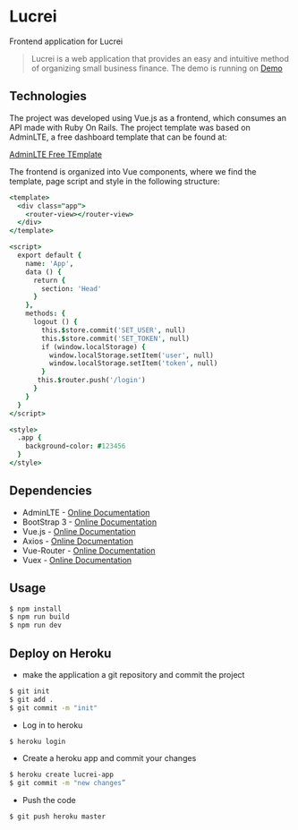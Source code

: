 # Lucrei 

Frontend application for Lucrei 

>Lucrei is a web application that provides an easy and intuitive method of organizing small business finance.
The demo is running on [Demo](https://paineldecontrole.herokuapp.com/)

## Technologies
The project was developed using Vue.js as a frontend, which consumes an API made with Ruby On Rails.
The project template was based on AdminLTE, a free dashboard template that can be found at:

[AdminLTE Free TEmplate](https://github.com/ColorlibHQ/AdminLTE)

The frontend is organized into Vue components, where we find the template, page script and style in the following structure:

```j
<template>
  <div class="app">
    <router-view></router-view>
  </div>
</template>

<script>
  export default {
    name: 'App',
    data () {
      return {
        section: 'Head'
      }
    },
    methods: {
      logout () {
        this.$store.commit('SET_USER', null)
        this.$store.commit('SET_TOKEN', null)
        if (window.localStorage) {
          window.localStorage.setItem('user', null)
          window.localStorage.setItem('token', null)
        }
       this.$router.push('/login')
      }
    }
  }
</script>

<style>
  .app {
    background-color: #123456
  }
</style>
```

## Dependencies
* AdminLTE - [Online Documentation](https://adminlte.io/docs/2.4/installation)
* BootStrap 3 - [Online Documentation](https://getbootstrap.com/docs/4.4/getting-started/introduction/)
* Vue.js - [Online Documentation](https://vuejs.org/v2/guide/)
* Axios - [Online Documentation](https://github.com/axios/axios)
* Vue-Router - [Online Documentation](https://router.vuejs.org/)
* Vuex - [Online Documentation](https://vuex.vuejs.org/guide/)

## Usage

```bash
$ npm install
$ npm run build
$ npm run dev
```
## Deploy on Heroku

* make the application a git repository and commit the project

```bash
$ git init
$ git add .
$ git commit -m "init" 
```
* Log in to heroku
```bash
$ heroku login
```
* Create a heroku app and commit your changes
```bash
$ heroku create lucrei-app
$ git commit -m "new changes”
```
* Push the code
```bash
$ git push heroku master 
```